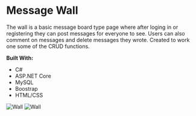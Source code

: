 # Message Wall

The wall is a basic message board type page where after loging in or registering they can post messages for everyone to see. Users can also comment on messages and delete messages they wrote. Created to work one some of the CRUD functions.


__Built With:__ 
  * C#
  * ASP.NET Core
  * MySQL
  * Boostrap
  * HTML/CSS

![Wall](https://github.com/Ziyal/TheWall/blob/master/screenshots/wall1.jpg "Wall Screenshot")
![Wall](https://github.com/Ziyal/TheWall/blob/master/screenshots/wall2.jpg "Wall Screenshot")